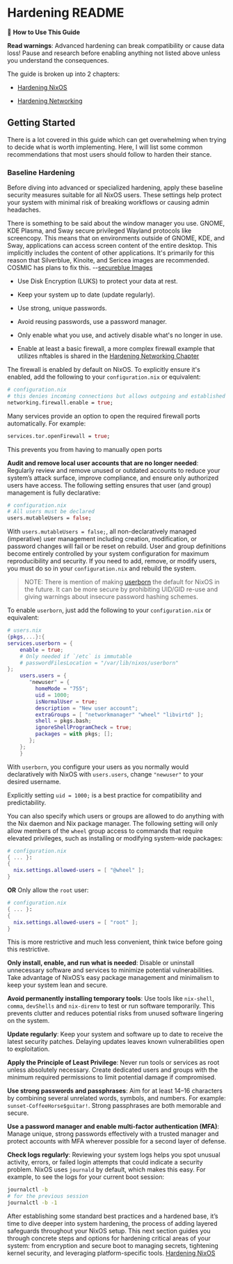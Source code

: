 # Hardening README

📌 **How to Use This Guide**

**Read warnings**: Advanced hardening can break compatibility or cause data
loss! Pause and research before enabling anything not listed above unless you
understand the consequences.

The guide is broken up into 2 chapters:

- [Hardening NixOS](https://saylesss88.github.io/nix/hardening_NixOS.html)

- [Hardening Networking](https://saylesss88.github.io/nix/hardening_networking.html)

## Getting Started

There is a lot covered in this guide which can get overwhelming when trying to
decide what is worth implementing. Here, I will list some common recommendations
that most users should follow to harden their stance.

### Baseline Hardening

Before diving into advanced or specialized hardening, apply these baseline
security measures suitable for all NixOS users. These settings help protect your
system with minimal risk of breaking workflows or causing admin headaches.

There is something to be said about the window manager you use. GNOME, KDE
Plasma, and Sway secure privileged Wayland protocols like screencopy. This means
that on environments outside of GNOME, KDE, and Sway, applications can access
screen content of the entire desktop. This implicitly includes the content of
other applications. It's primarily for this reason that Silverblue, Kinoite, and
Sericea images are recommended. COSMIC has plans to fix this.
--[secureblue Images](https://secureblue.dev/images)

- Use Disk Encryption (LUKS) to protect your data at rest.

- Keep your system up to date (update regularly).

- Use strong, unique passwords.

- Avoid reusing passwords, use a password manager.

- Only enable what you use, and actively disable what's no longer in use.

- Enable at least a basic firewall, a more complex firewall example that
  utilizes nftables is shared in the
  [Hardening Networking Chapter](https://saylesss88.github.io/nix/hardening_networking.html)

The firewall is enabled by default on NixOS. To explicitly ensure it's enabled,
add the following to your `configuration.nix` or equivalent:

```nix
# configuration.nix
# this denies incoming connections but allows outgoing and established connections
networking.firewall.enable = true;
```

Many services provide an option to open the required firewall ports
automatically. For example:

```nix
services.tor.openFirewall = true;
```

This prevents you from having to manually open ports

**Audit and remove local user accounts that are no longer needed**: Regularly
review and remove unused or outdated accounts to reduce your system’s attack
surface, improve compliance, and ensure only authorized users have access. The
following setting ensures that user (and group) management is fully declarative:

```nix
# configuration.nix
# All users must be declared
users.mutableUsers = false;
```

With `users.mutableUsers = false;`, all non-declaratively managed (imperative)
user management including creation, modification, or password changes will fail
or be reset on rebuild. User and group definitions become entirely controlled by
your system configuration for maximum reproducibility and security. If you need
to add, remove, or modify users, you must do so in your `configuration.nix` and
rebuild the system.

> NOTE: There is mention of making
> [userborn](https://github.com/nikstur/userborn) the default for NixOS in the
> future. It can be more secure by prohibiting UID/GID re-use and giving
> warnings about insecure password hashing schemes.

To enable `userborn`, just add the following to your `configuration.nix` or
equivalent:

```nix
# users.nix
{pkgs,...}:{
services.userborn = {
    enable = true;
    # Only needed if `/etc` is immutable
    # passwordFilesLocation = "/var/lib/nixos/userborn"
};
    users.users = {
       "newuser" = {
         homeMode = "755";
         uid = 1000;
         isNormalUser = true;
         description = "New user account";
         extraGroups = [ "networkmanager" "wheel" "libvirtd" ];
         shell = pkgs.bash;
         ignoreShellProgramCheck = true;
         packages = with pkgs; [];
       };
    };
    }
```

With `userborn`, you configure your users as you normally would declaratively
with NixOS with `users.users`, change `"newuser"` to your desired username.

Explicitly setting `uid = 1000;` is a best practice for compatibility and
predictability.

You can also specify which users or groups are allowed to do anything with the
Nix daemon and Nix package manager. The following setting will only allow
members of the `wheel` group access to commands that require elevated
privileges, such as installing or modifying system-wide packages:

```nix
# configuration.nix
{ ... }:
{
  nix.settings.allowed-users = [ "@wheel" ];
}
```

**OR** Only allow the `root` user:

```nix
# configuration.nix
{ ... }:
{
  nix.settings.allowed-users = [ "root" ];
}
```

This is more restrictive and much less convenient, think twice before going this
restrictive.

**Only install, enable, and run what is needed**: Disable or uninstall
unnecessary software and services to minimize potential vulnerabilities. Take
advantage of NixOS’s easy package management and minimalism to keep your system
lean and secure.

**Avoid permanently installing temporary tools**: Use tools like `nix-shell`,
`comma`, `devShells` and `nix-direnv` to test or run software temporarily. This
prevents clutter and reduces potential risks from unused software lingering on
the system.

**Update regularly**: Keep your system and software up to date to receive the
latest security patches. Delaying updates leaves known vulnerabilities open to
exploitation.

**Apply the Principle of Least Privilege**: Never run tools or services as root
unless absolutely necessary. Create dedicated users and groups with the minimum
required permissions to limit potential damage if compromised.

**Use strong passwords and passphrases**: Aim for at least 14–16 characters by
combining several unrelated words, symbols, and numbers. For example:
`sunset-CoffeeHorse$guitar!`. Strong passphrases are both memorable and secure.

**Use a password manager and enable multi-factor authentication (MFA)**: Manage
unique, strong passwords effectively with a trusted manager and protect accounts
with MFA wherever possible for a second layer of defense.

**Check logs regularly**: Reviewing your system logs helps you spot unusual
activity, errors, or failed login attempts that could indicate a security
problem. NixOS uses `journald` by default, which makes this easy. For example,
to see the logs for your current boot session:

```bash
journalctl -b
# for the previous session
journalctl -b -1
```

After establishing some standard best practices and a hardened base, it’s time
to dive deeper into system hardening, the process of adding layered safeguards
throughout your NixOS setup. This next section guides you through concrete steps
and options for hardening critical areas of your system: from encryption and
secure boot to managing secrets, tightening kernel security, and leveraging
platform-specific tools.
[Hardening NixOS](https://saylesss88.github.io/nix/hardening_NixOS.html)
